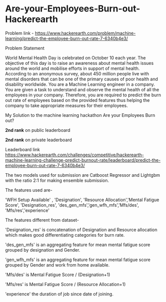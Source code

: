 # Are-your-Employees-Burn-out-Hackerearth
Problem link -
https://www.hackerearth.com/problem/machine-learning/predict-the-employee-burn-out-rate-7-6340b4e3/

Problem Statement

World Mental Health Day is celebrated on October 10 each year. The objective of this day is to raise an awareness about mental health issues around the world and mobilise efforts in support of mental health. According to an anonymous survey, about 450 million people live with mental disorders that can be one of the primary causes of poor health and disability worldwide.
You are a Machine Learning engineer in a company. You are given a task to understand and observe the mental health of all the employees in your company. Therefore, you are required to predict the burn out rate of employees based on the provided features thus helping the company to take appropriate measures for their employees.

My Solution to the machine learning hackathon Are your Employees Burn out?

<b>2nd rank</b> on public leaderboard

<b>2nd rank</b> on private leaderboard

Leaderboard link https://www.hackerearth.com/challenges/competitive/hackerearth-machine-learning-challenge-predict-burnout-rate/leaderboard/predict-the-employee-burn-out-rate-7-6340b4e3/

The two models used for submission are Catboost Regressor and Lightgbm with the ratio 2:1 for making ensemble submission.

The features used are-

'WFH Setup Available' , 'Designation', 'Resource Allocation','Mental Fatigue Score', 'Designation_res', 'des_gen_mfs','gen_wfh_mfs','Mfs/des', 'Mfs/res','experience'

The features different from dataset-

'Designation_res' is concatenation of Designation and Resource allocation which makes good differentiating categories for burn rate.

'des_gen_mfs' is an aggregating feature for mean mental fatigue score grouped by designation and Gender.

'gen_wfh_mfs' is an aggregating feature for mean mental fatigue score grouped by Gender and work from home available.

'Mfs/des' is Mental Fatigue Score / (Designation+1)
   
'Mfs/res' is Mental Fatigue Score / (Resource Allocation+1)

'experience' the duration of job since date of joining. 
